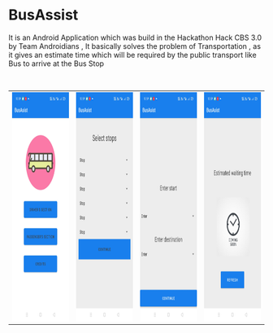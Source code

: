# BusAssist
It is an Android Application which was build in the Hackathon Hack CBS 3.0 by Team Androidians ,
It basically solves the problem of Transportation , as it gives an estimate time 
which will be required by the public transport like Bus to arrive at the Bus Stop

<br>
<table>
  <tr>
    <td><img src="ss/ss1.jpg" width=300 height=450></td>
    <td><img src="ss/ss2.jpg" width=300 height=450></td>
    <td><img src="ss/ss3.jpg" width=300 height=450></td>
    <td><img src="ss/ss4.jpg" width=300 height=450></td>
  </tr>
</table>
 
